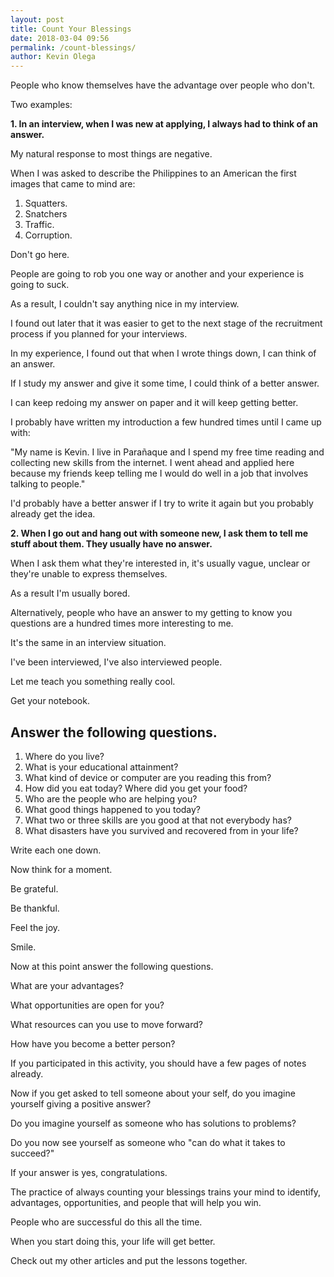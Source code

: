 ```yaml
--- 
layout: post 
title: Count Your Blessings
date: 2018-03-04 09:56
permalink: /count-blessings/ 
author: Kevin Olega 
--- 
```

People who know themselves have the advantage over people who don't.

Two examples:

**1. In an interview, when I was new at applying, I always had to think of an answer.**

My natural response to most things are negative. 

When I was asked to describe the Philippines to an American the first images that came to mind are:

1. Squatters.
2. Snatchers
3. Traffic.
4. Corruption.

Don't go here. 

People are going to rob you one way or another and your experience is going to suck.

As a result, I couldn't say anything nice in my interview.

I found out later that it was easier to get to the next stage of the recruitment process if you planned for your interviews.

In my experience, I found out that when I wrote things down, I can think of an answer.

If I study my answer and give it some time, I could think of a better answer.

I can keep redoing my answer on paper and it will keep getting better.

I probably have written my introduction a few hundred times until I came up with:

"My name is Kevin. I live in Parañaque and I spend my free time reading and collecting new skills from the internet. I went ahead and applied here because my friends keep telling me I would do well in a job that involves talking to people."

I'd probably have a better answer if I try to write it again but you probably already get the idea.

**2. When I go out and hang out with someone new, I ask them to tell me stuff about them. They usually have no answer.**


When I ask them what they're interested in, it's usually vague, unclear or they're unable to express themselves.

As a result I'm usually bored.

Alternatively, people who have an answer to my getting to know you questions are a hundred times more interesting to me.

It's the same in an interview situation.

I've been interviewed, I've also interviewed people.

Let me teach you something really cool.

Get your notebook.

## Answer the following questions.

1. Where do you live?
2. What is your educational attainment?
3. What kind of device or computer are you reading this from?
4. How did you eat today? Where did you get your food?
5. Who are the people who are helping you?
6. What good things happened to you today?
7. What two or three skills are you good at that not everybody has?
8. What disasters have you survived and recovered from in your life?

Write each one down. 

Now think for a moment.

Be grateful.

Be thankful.

Feel the joy.

Smile.

Now at this point answer the following questions.

What are your advantages?

What opportunities are open for you?

What resources can you use to move forward?

How have you become a better person?

If you participated in this activity, you should have a few pages of notes already.

Now if you get asked to tell someone about your self, do you imagine yourself giving a positive answer?

Do you imagine yourself as someone who has solutions to problems?

Do you now see yourself as someone who "can do what it takes to succeed?"

If your answer is yes, congratulations.

The practice of always counting your blessings trains your mind to identify, advantages, opportunities, and people that will help you win.

People who are successful do this all the time.

When you start doing this, your life will get better.

Check out my other articles and put the lessons together.